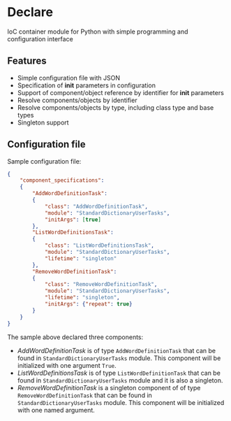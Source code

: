# Declare

IoC container module for Python with simple programming and configuration interface

## Features

* Simple configuration file with JSON
* Specification of __init__ parameters in configuration
* Support of component/object reference by identifier for __init__ parameters
* Resolve components/objects by identifier
* Resolve components/objects by type, including class type and base types
* Singleton support

## Configuration file

Sample configuration file:

```json
{
	"component_specifications":
	{
		"AddWordDefinitionTask":
		{
			"class": "AddWordDefinitionTask",
			"module": "StandardDictionaryUserTasks",
			"initArgs": [true]
		},
		"ListWordDefinitionsTask":
		{
			"class": "ListWordDefinitionsTask",
			"module": "StandardDictionaryUserTasks",
			"lifetime": "singleton"
		},
		"RemoveWordDefinitionTask":
		{
			"class": "RemoveWordDefinitionTask",
			"module": "StandardDictionaryUserTasks",
			"lifetime": "singleton",
			"initArgs": {"repeat": true}
		}
	}
}
```

The sample above declared three components:
* *AddWordDefinitionTask* is of type `AddWordDefinitionTask` that can be found in `StandardDictionaryUserTasks` module. This component will be initialized with one argument `True`.
* *ListWordDefinitionsTask* is of type `ListWordDefinitionTask` that can be found in `StandardDictionaryUserTasks` module and it is also a singleton.
* *RemoveWordDefinitionTask* is a singleton component of of type `RemoveWordDefinitionTask` that can be found in `StandardDictionaryUserTasks` module. This component will be initialized with one named argument. 
